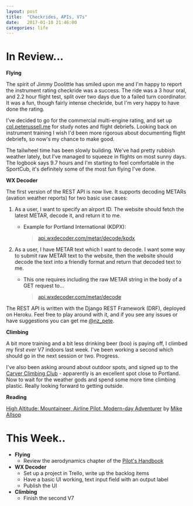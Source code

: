 ```yaml
---
layout: post
title:  "Checkrides, APIs, V7s"
date:   2017-01-10 21:46:00
categories: life
---
```


# In Review...

**Flying**

The spirit of Jimmy Doolittle has smiled upon me and I'm happy to
report the instrument rating checkride was a success. The ride was
a 3 hour oral, and 2.2 hour flight test, split over two days
due to a failed turn coordinator. It was a fun, though fairly
intense checkride, but I'm very happy to have done the rating.

I've decided to go for the commercial multi-engine rating, and set up
[cpl.peterussell.me][cpl] for study notes and flight debriefs. Looking
back on instrument training I wish I'd been more rigorous about
documenting flight debriefs, so now's my chance to make good.

The tailwheel time has been slowly building. We've had pretty rubbish
weather lately, but I've managed to squeeze in flights on most sunny
days. The logbook says 9.7 hours and I'm starting to feel comfortable
in the SportCub, it's definitely some of the most fun flying I've done.

**WX Decoder**

The first version of the REST API is now live. It supports
decoding METARs (avation weather reports) for two basic use cases:

 1. As a user, I want to specify an airport ID. The website should fetch the
    latest METAR, decode it, and return it to me.
    * Example for Portland International (KDPX):

      > [api.wxdecoder.com/metar/decode/kpdx][wxd-api-pdx]

 2. As a user, I have METAR text which I want to decode. I want some way
    to submit raw METAR text to the website, then the website should decode
    the text into a friendly format and return that decoded text to me.
    * This one requires including the raw METAR string in the body of a GET
      request to...

      > [api.wxdecoder.com/metar/decode][wxd-api]

The REST API is written with the Django REST Framework (DRF), deployed on
Heroku. Feel free to play around with it, and if you see any issues or
have suggestions you can get me [@nz_pete][twitter].

**Climbing**

A bit more training and a bit less drinking beer (boo) is paying off, I
climbed my first *ever* V7 indoors last week. I've been working a
second which should go in the next session or two. Progress.

I've also been asking around about outdoor spots, and signed up to the
[Carver Climbing Club][ccc] - apparently is an excellent spot close
to Portland. Now to wait for the weather gods and spend some more time
climbing plastic. Really looking forward to getting outside.

**Reading**

[High Altitude: Mountaineer, Airline Pilot, Modern-day Adventurer][ha] by
[Mike Allsop][stuff]

# This Week..

* **Flying**
  * Review the aerodynamics chapter of the [Pilot's Handbook][phak]
* **WX Decoder**
  * Set up a project in Trello, write up the backlog items
  * Have a basic UI working, text input field with an output label
  * Publish the UI
* **Climbing**
  * Finish the second V7


[cpl]: http://cpl.peterussell.me
[wxd-api-pdx]: http://api.wxdecoder.com/metar/decode/kpdx
[wxd-api]: http://api.wxdecoder.com/metar/decode
[twitter]: https://twitter.com/nz_pete
[ccc]: http://www.carverclimbingclub.org
[phak]: https://www.faa.gov/regulations_policies/handbooks_manuals/aviation/phak/
[ha]: http://www.goodreads.com/book/show/18595506-high-altitude
[stuff]: http://www.stuff.co.nz/national/9267885/Living-the-high-life
